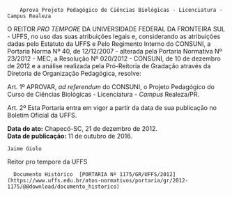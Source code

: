         Aprova Projeto Pedagógico de Ciências Biológicas - Licenciatura - Campus Realeza  

O REITOR *PRO TEMPORE* DA UNIVERSIDADE FEDERAL DA FRONTEIRA SUL - UFFS, no uso das suas atribuições legais e, considerando as atribuições dadas pelo Estatuto da UFFS e Pelo Regimento Interno do CONSUNI, a Portaria Norma Nº 40, de 12/12/2007 - alterada pela Portaria Normativa Nº 23/2012 - MEC, a Resolução Nº 020/2012 - CONSUNI, de 10 de dezembro de 2012 e a análise realizada pela Pró-Reitoria de Gradação através da Diretoria de Organização Pedagógica, resolve:

 Art. 1º APROVAR, *ad referendum* do CONSUNI, o Projeto Pedagógico do Curso de Ciências Biológicas - Licenciatura - *Campus* Realeza/PR.

 Art. 2º Esta Portaria entra em vigor a partir da data de sua publicação no Boletim Oficial da UFFS.

  

   **Data do ato:** Chapecó-SC, 21 de dezembro de 2012.   
 **Data de publicação:**  11 de outubro de 2016. 

    Jaime Giolo   
 Reitor pro tempore da UFFS 

      Documento Histórico  [PORTARIA Nº 1175/GR/UFFS/2012](https://www.uffs.edu.br/atos-normativos/portaria/gr/2012-1175/@@download/documento_historico)     
      